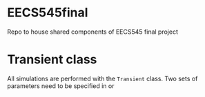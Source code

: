 # EECS545final

Repo to house shared components of EECS545 final project

# Transient class

All simulations are performed with the ``Transient`` class. Two sets of
parameters need to be specified in or
